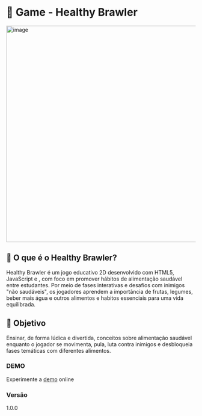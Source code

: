 # 🥦 Game - Healthy Brawler
<img width="1019" height="575" alt="image" src="https://github.com/user-attachments/assets/4dd73711-f6a0-4e4f-b407-f6dbab6bc0be" />

## 🍉 O que é o Healthy Brawler?

Healthy Brawler é um jogo educativo 2D desenvolvido com HTML5, JavaScript e <canvas>, com foco em promover hábitos de alimentação saudável entre estudantes. Por meio de fases interativas e desafios com inimigos "não saudáveis", os jogadores aprendem a importância de frutas, legumes, beber mais água e outros alimentos e habitos essenciais para uma vida equilibrada.

## 🎯 Objetivo
Ensinar, de forma lúdica e divertida, conceitos sobre alimentação saudável enquanto o jogador se movimenta, pula, luta contra inimigos e desbloqueia fases temáticas com diferentes alimentos.

### DEMO

Experimente a [demo] online

[demo]: <https://game-healthy-brawler.vercel.app/>

### Versão
1.0.0
